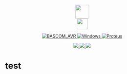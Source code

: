 <p align="center">
<img src="https://www.mcselec.com/images/stories/mcse/avr_logo.png" height="45">
</br>
<img src="https://edasim.com/wp-content/uploads/2020/06/edasim-integrating-ideas-logo-proteus.png" height="35">
</p>

<p align="center">
<a href="https://www.mcselec.com/">
<img alt="BASCOM_AVR" src="https://img.shields.io/badge/BASCOM_AVR-2.0.8.5-badcff.svg">
</a>
<a href="https://www.microsoft.com/">    
<img alt="Windows" src="https://img.shields.io/badge/OS-Windows-blue.svg">
</a>
<a href="https://www.labcenter.com/">
<img alt="Proteus" src="https://img.shields.io/badge/Proteus-8.13 SP0-006175.svg">
</a>
</p>

<p align="center">
    <a href="khalilian.ah@gmail.com"> 
      <img src="https://img.shields.io/badge/-Gmail-gray.svg?colorA=gray&colorB=red&style=for-the-badge&logo=Gmail"/>
    </a>
    <a href="https://www.instagram.com/khalilian.ah/">
      <img src="https://img.shields.io/badge/-Instagram-gray.svg?colorA=gray&colorB=blueviolet&style=for-the-badge&logo=Instagram"/>
    </a>
    <a href="https://www.linkedin.com/in/hossein-khalilian-526360243/">
      <img src="https://img.shields.io/badge/-linkedin-gray.svg?colorA=gray&colorB=blue&style=for-the-badge&logo=linkedin"/>
    </a>
  </p>


# test #



